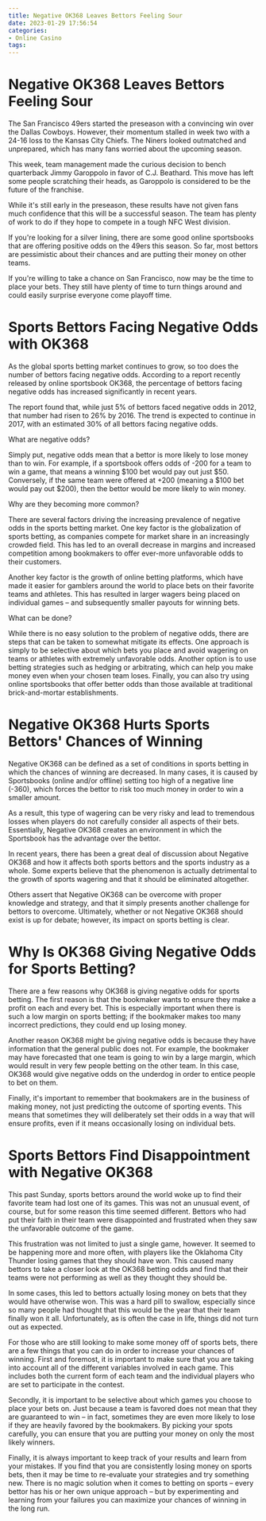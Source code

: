 ```yaml
---
title: Negative OK368 Leaves Bettors Feeling Sour
date: 2023-01-29 17:56:54
categories:
- Online Casino
tags:
---
```



#  Negative OK368 Leaves Bettors Feeling Sour

The San Francisco 49ers started the preseason with a convincing win over the Dallas Cowboys. However, their momentum stalled in week two with a 24-16 loss to the Kansas City Chiefs. The Niners looked outmatched and unprepared, which has many fans worried about the upcoming season.

This week, team management made the curious decision to bench quarterback Jimmy Garoppolo in favor of C.J. Beathard. This move has left some people scratching their heads, as Garoppolo is considered to be the future of the franchise.

While it's still early in the preseason, these results have not given fans much confidence that this will be a successful season. The team has plenty of work to do if they hope to compete in a tough NFC West division.

If you're looking for a silver lining, there are some good online sportsbooks that are offering positive odds on the 49ers this season. So far, most bettors are pessimistic about their chances and are putting their money on other teams.

If you're willing to take a chance on San Francisco, now may be the time to place your bets. They still have plenty of time to turn things around and could easily surprise everyone come playoff time.

#  Sports Bettors Facing Negative Odds with OK368

As the global sports betting market continues to grow, so too does the number of bettors facing negative odds. According to a report recently released by online sportsbook OK368, the percentage of bettors facing negative odds has increased significantly in recent years.

The report found that, while just 5% of bettors faced negative odds in 2012, that number had risen to 26% by 2016. The trend is expected to continue in 2017, with an estimated 30% of all bettors facing negative odds.

What are negative odds?

Simply put, negative odds mean that a bettor is more likely to lose money than to win. For example, if a sportsbook offers odds of -200 for a team to win a game, that means a winning $100 bet would pay out just $50. Conversely, if the same team were offered at +200 (meaning a $100 bet would pay out $200), then the bettor would be more likely to win money.

Why are they becoming more common?

There are several factors driving the increasing prevalence of negative odds in the sports betting market. One key factor is the globalization of sports betting, as companies compete for market share in an increasingly crowded field. This has led to an overall decrease in margins and increased competition among bookmakers to offer ever-more unfavorable odds to their customers.

Another key factor is the growth of online betting platforms, which have made it easier for gamblers around the world to place bets on their favorite teams and athletes. This has resulted in larger wagers being placed on individual games – and subsequently smaller payouts for winning bets.

What can be done?

While there is no easy solution to the problem of negative odds, there are steps that can be taken to somewhat mitigate its effects. One approach is simply to be selective about which bets you place and avoid wagering on teams or athletes with extremely unfavorable odds. Another option is to use betting strategies such as hedging or arbitrating, which can help you make money even when your chosen team loses. Finally, you can also try using online sportsbooks that offer better odds than those available at traditional brick-and-mortar establishments.

#  Negative OK368 Hurts Sports Bettors' Chances of Winning

Negative OK368 can be defined as a set of conditions in sports betting in which the chances of winning are decreased. In many cases, it is caused by Sportsbooks (online and/or offline) setting too high of a negative line (-360), which forces the bettor to risk too much money in order to win a smaller amount.

As a result, this type of wagering can be very risky and lead to tremendous losses when players do not carefully consider all aspects of their bets. Essentially, Negative OK368 creates an environment in which the Sportsbook has the advantage over the bettor.

In recent years, there has been a great deal of discussion about Negative OK368 and how it affects both sports bettors and the sports industry as a whole. Some experts believe that the phenomenon is actually detrimental to the growth of sports wagering and that it should be eliminated altogether.

Others assert that Negative OK368 can be overcome with proper knowledge and strategy, and that it simply presents another challenge for bettors to overcome. Ultimately, whether or not Negative OK368 should exist is up for debate; however, its impact on sports betting is clear.

#  Why Is OK368 Giving Negative Odds for Sports Betting?

There are a few reasons why OK368 is giving negative odds for sports betting. The first reason is that the bookmaker wants to ensure they make a profit on each and every bet. This is especially important when there is such a low margin on sports betting; if the bookmaker makes too many incorrect predictions, they could end up losing money.

Another reason OK368 might be giving negative odds is because they have information that the general public does not. For example, the bookmaker may have forecasted that one team is going to win by a large margin, which would result in very few people betting on the other team. In this case, OK368 would give negative odds on the underdog in order to entice people to bet on them.

 Finally, it's important to remember that bookmakers are in the business of making money, not just predicting the outcome of sporting events. This means that sometimes they will deliberately set their odds in a way that will ensure profits, even if it means occasionally losing on individual bets.

#  Sports Bettors Find Disappointment with Negative OK368

This past Sunday, sports bettors around the world woke up to find their favorite team had lost one of its games. This was not an unusual event, of course, but for some reason this time seemed different. Bettors who had put their faith in their team were disappointed and frustrated when they saw the unfavorable outcome of the game.

This frustration was not limited to just a single game, however. It seemed to be happening more and more often, with players like the Oklahoma City Thunder losing games that they should have won. This caused many bettors to take a closer look at the OK368 betting odds and find that their teams were not performing as well as they thought they should be.

In some cases, this led to bettors actually losing money on bets that they would have otherwise won. This was a hard pill to swallow, especially since so many people had thought that this would be the year that their team finally won it all. Unfortunately, as is often the case in life, things did not turn out as expected.

For those who are still looking to make some money off of sports bets, there are a few things that you can do in order to increase your chances of winning. First and foremost, it is important to make sure that you are taking into account all of the different variables involved in each game. This includes both the current form of each team and the individual players who are set to participate in the contest.

Secondly, it is important to be selective about which games you choose to place your bets on. Just because a team is favored does not mean that they are guaranteed to win – in fact, sometimes they are even more likely to lose if they are heavily favored by the bookmakers. By picking your spots carefully, you can ensure that you are putting your money on only the most likely winners.

Finally, it is always important to keep track of your results and learn from your mistakes. If you find that you are consistently losing money on sports bets, then it may be time to re-evaluate your strategies and try something new. There is no magic solution when it comes to betting on sports – every bettor has his or her own unique approach – but by experimenting and learning from your failures you can maximize your chances of winning in the long run.